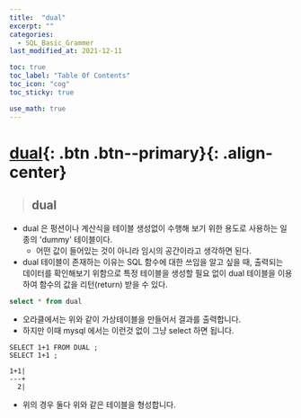 ```yaml
---
title:  "dual"
excerpt: ""
categories:
  - SQL_Basic_Grammer
last_modified_at: 2021-12-11

toc: true
toc_label: "Table Of Contents"
toc_icon: "cog"
toc_sticky: true

use_math: true
---
```


# [dual](#link){: .btn .btn--primary}{: .align-center}

> ## dual

- dual 은 펑션이나 계산식을 테이블 생성없이 수행해 보기 위한 용도로 사용하는 일종의 'dummy' 테이블이다.
  - 어떤 값이 들어있는 것이 아니라 임시의 공간이라고 생각하면 된다.
- dual 테이블이 존재하는 이유는 SQL 함수에 대한 쓰임을 알고 싶을 때, 출력되는 데이터를 확인해보기 위함으로
  특정 테이블을 생성할 필요 없이 dual 테이블을 이용하여 함수의 값을 리턴(return) 받을 수 있다.

```sql
select * from dual
```

- 오라클에서는 위와 같이 가상테이블을 만들어서 결과를 출력합니다.
- 하지만 이때 mysql 에서는 이런것 없이 그냥 select 하면 됩니다. 

```mysql
SELECT 1+1 FROM DUAL ;
SELECT 1+1 ;
```

```
1+1|
---+
  2|
```

- 위의 경우 둘다 위와 같은 테이블을 형성합니다.

